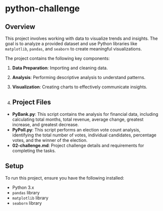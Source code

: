 # python-challenge

## Overview

This project involves working with data to visualize trends and insights. The goal is to analyze a provided dataset and use Python libraries like `matplotlib`, `pandas`, and `seaborn` to create meaningful visualizations.

The project contains the following key components:
1. **Data Preparation**: Importing and cleaning data.
2. **Analysis**: Performing descriptive analysis to understand patterns.
3. **Visualization**: Creating charts to effectively communicate insights.

4. ## Project Files

- **PyBank.py**: This script contains the analysis for financial data, including calculating total months, total revenue, average change, greatest increase, and greatest decrease.
- **PyPoll.py**: This script performs an election vote count analysis, identifying the total number of votes, individual candidates, percentage votes, and the winner of the election.
- **02-challenge.md**: Project challenge details and requirements for completing the tasks.

## Setup

To run this project, ensure you have the following installed:
- Python 3.x
- `pandas` library
- `matplotlib` library
- `seaborn` library
